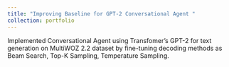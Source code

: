```yaml
---
title: "Improving Baseline for GPT-2 Conversational Agent "
collection: portfolio
---
```

Implemented Conversational Agent using Transfomer’s GPT-2 for text generation on MultiWOZ 2.2 dataset by fine-tuning decoding methods as Beam Search, Top-K Sampling, Temperature Sampling.

